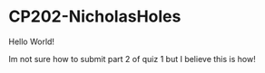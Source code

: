 # CP202-NicholasHoles

Hello World!

Im not sure how to submit part 2 of quiz 1 but I believe this is how!
